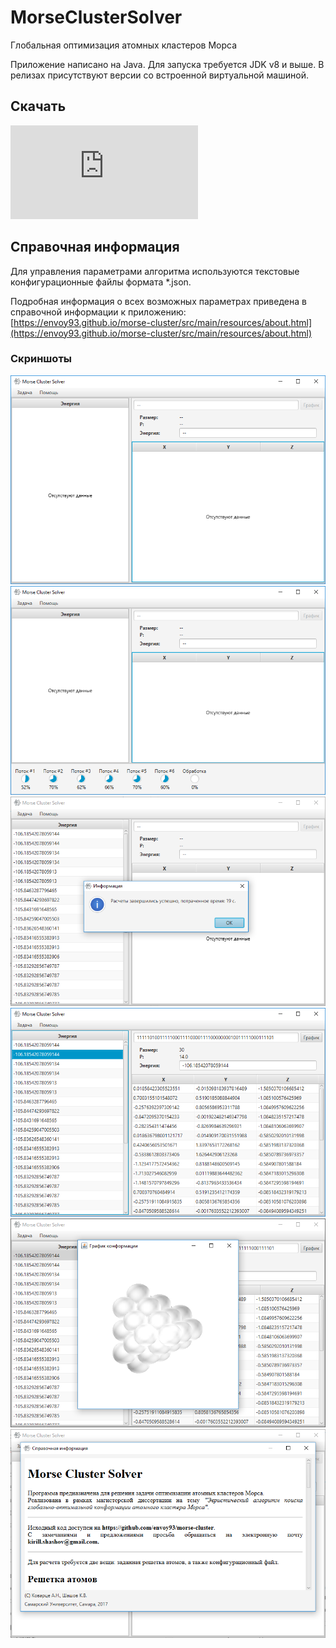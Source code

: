# MorseClusterSolver
Глобальная оптимизация атомных кластеров Морса

Приложение написано на Java. Для запуска требуется JDK v8 и выше. В релизах присутствуют версии со встроенной виртуальной машиной.

## Скачать

[![Download MorseClusterSolver](https://sourceforge.net/sflogo.php?type=14&group_id=2849525)](https://sourceforge.net/p/mcsolver/)

## Cправочная информация
Для управления параметрами алгоритма используются текстовые конфигурационные файлы формата *.json. 

Подробная информация о всех возможных параметрах приведена в справочной информации к приложению: 
[https://envoy93.github.io/morse-cluster/src/main/resources/about.html](https://envoy93.github.io/morse-cluster/src/main/resources/about.html)

### Cкриншоты
<img src = "https://github.com/envoy93/morse-cluster/blob/master/img/01.PNG?raw=true">
<img src = "https://github.com/envoy93/morse-cluster/blob/master/img/02.PNG?raw=true">
<img src = "https://github.com/envoy93/morse-cluster/blob/master/img/03.PNG?raw=true">
<img src = "https://github.com/envoy93/morse-cluster/blob/master/img/04.PNG?raw=true">
<img src = "https://github.com/envoy93/morse-cluster/blob/master/img/05.PNG?raw=true">
<img src = "https://github.com/envoy93/morse-cluster/blob/master/img/06.PNG?raw=true">
